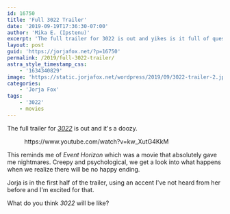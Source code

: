 ```yaml
---
id: 16750
title: 'Full 3022 Trailer'
date: '2019-09-19T17:36:30-07:00'
author: 'Mika E. (Ipstenu)'
excerpt: 'The full trailer for 3022 is out and yikes is it full of questions. What happens when the Earth goes silent?'
layout: post
guid: 'https://jorjafox.net/?p=16750'
permalink: /2019/full-3022-trailer/
astra_style_timestamp_css:
    - '1634340829'
image: 'https://static.jorjafox.net/wordpress/2019/09/3022-trailer-2.jpg'
categories:
    - 'Jorja Fox'
tags:
    - '3022'
    - movies
---
```


The full trailer for <em><a href="https://jorjafox.net/library/actor/3022/">3022</a></em> is out and it's a doozy.

<figure class="wp-block-embed-youtube wp-block-embed is-type-video is-provider-youtube wp-embed-aspect-16-9 wp-has-aspect-ratio"><div class="wp-block-embed__wrapper">
https://www.youtube.com/watch?v=kw_XutG4KkM
</div></figure>

This reminds me of <em>Event Horizon</em> which was a movie that absolutely gave me nightmares. Creepy and psychological, we get a look into what happens when we realize there will be no happy ending.

Jorja is in the first half of the trailer, using an accent I've not heard from her before and I'm excited for that.

What do you think <em>3022</em> will be like?
